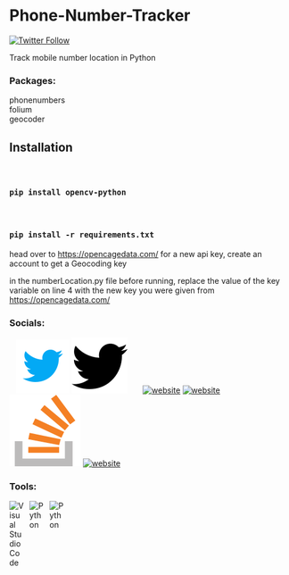 # Phone-Number-Tracker

[![Twitter Follow](https://img.shields.io/twitter/follow/towbbie?color=1DA1F2&logo=twitter&style=for-the-badge)](https://twitter.com/intent/follow?original_referer=https%3A%2F%2Fgithub.com%towbbie&screen_name=towbbie)





Track mobile number location in Python




### Packages:

phonenumbers
<br>
folium
<br>
geocoder


## Installation
<br>

### `pip install opencv-python`

<br>

### `pip install -r requirements.txt`


head over to https://opencagedata.com/ for a new api key,  create an account to get a Geocoding key

in the numberLocation.py file before running, replace the value of the key variable on line 4 with the new key you were given from
https://opencagedata.com/


### Socials:


&nbsp;&nbsp;
[![website](https://github.com/tobyyosoba777/Computer-Vision-OpenCv-Python/blob/main/img/twitter-light.svg)](https://twitter.com/towbbie#gh-light-mode-only)
[![website](https://github.com/tobyyosoba777/Computer-Vision-OpenCv-Python/blob/main/img/twitter-dark.svg)](https://twitter.com/towbbie#gh-dark-mode-only)
&nbsp;&nbsp;
&nbsp;&nbsp;
[![website](./img/instagram-light.svg)](https://instagram.com/toby_osoba#gh-light-mode-only)
[![website](./img/instagram-dark.svg)](https://instagram.com/toby_osoba#gh-dark-mode-only)
&nbsp;&nbsp;
[![website](https://github.com/tobyyosoba777/Computer-Vision-OpenCv-Python/blob/main/img/stack-overflow.svg)](https://stackoverflow.com/users/17608129/toby#gh-light-mode-only)
[![website](./img/stackoverflow-dark.svg)](https://stackoverflow.com/users/17608129/toby#gh-dark-mode-only)





### Tools:

[<img align="left" alt="Visual Studio Code" width="26px" src="https://cdn.jsdelivr.net/gh/devicons/devicon/icons/vscode/vscode-original.svg" style="padding-right:10px;" />][vscode]
[<img align="left" alt="Python" width="26px" src="https://cdn.jsdelivr.net/gh/devicons/devicon/icons/python/python-original.svg" style="padding-right:10px;" />][Python]
[<img align="left" alt="Python" width="26px" src="https://cdn.jsdelivr.net/gh/devicons/devicon/icons/jupyter/jupyter-original-wordmark.svg" style="padding-right:10px;" />][jupyter]

<br />
<br />

[vscode]: https://code.visualstudio.com
[Python]: https://www.python.org/
[jupyter]: jupyter.org